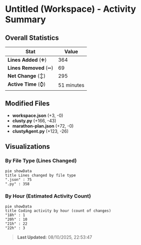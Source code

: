 # Untitled (Workspace) - Activity Summary 

## Overall Statistics

| Stat                   | Value                                                             |
| ---------------------- | ----------------------------------------------------------------- |
| **Lines Added** (➕)   | 364                                          |
| **Lines Removed** (➖) | 69                                        |
| **Net Change** (↕)    | 295                |
| **Active Time** (⌚)   | 51 minutes |


## Modified Files
- **workspace.json** (+3, -0)
- **clusty.py** (+166, -43)
- **marathon-plan.json** (+72, -0)
- **clustyAgent.py** (+123, -26)

## Visualizations

### By File Type (Lines Changed)

```mermaid
pie showData
title Lines changed by file type
".json" : 75
".py" : 358
```

### By Hour (Estimated Activity Count)

```mermaid
pie showData
title Coding activity by hour (count of changes)
"18h" : 1
"20h" : 10
"21h" : 22
"22h" : 3
```


> **Last Updated:** 08/10/2025, 22:53:47